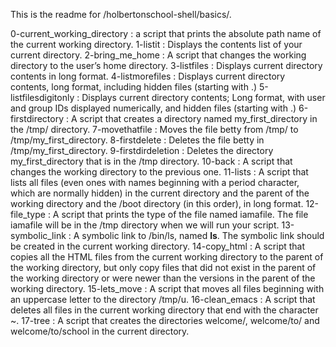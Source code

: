 This is the readme for /holbertonschool-shell/basics/.

0-current_working_directory : a script that prints the
absolute path name of the current working directory.
1-listit : Displays the contents list of your current
directory.
2-bring_me_home : A script that changes the working
directory to the user’s home directory.
3-listfiles : Displays current directory contents in long
format.
4-listmorefiles : Displays current directory contents, long
format, including hidden files (starting with .)
5-listfilesdigitonly : Displays current directory contents;
Long format, with user and group IDs displayed numerically,
and hidden files (starting with .)
6-firstdirectory : A script that creates a directory
named my_first_directory in the /tmp/ directory.
7-movethatfile : Moves the file betty from /tmp/ to
/tmp/my_first_directory.
8-firstdelete : Deletes the file betty in
/tmp/my_first_directory.
9-firstdirdeletion : Deletes the directory
my_first_directory that is in the /tmp directory.
10-back : A script that changes the working directory to
the previous one.
11-lists : A script that lists all files (even ones with
names beginning with a period character, which are normally
hidden) in the current directory and the parent of the
working directory and the /boot directory (in this order),
in long format.
12-file_type : A script that prints the type of the file
named iamafile. The file iamafile will be in the /tmp
directory when we will run your script.
13-symbolic_link : A symbolic link to /bin/ls, named
__ls__. The symbolic link should be created in the current
working directory.
14-copy_html : A script that copies all the HTML files from
the current working directory to the parent of the working
directory, but only copy files that did not exist in the
parent of the working directory or were newer than the
versions in the parent of the working directory.
15-lets_move : A script that moves all files beginning with
an uppercase letter to the directory /tmp/u.
16-clean_emacs : A script that deletes all files in the
current working directory that end with the character ~.
17-tree : A script that creates the directories welcome/,
welcome/to/ and welcome/to/school in the current directory.

